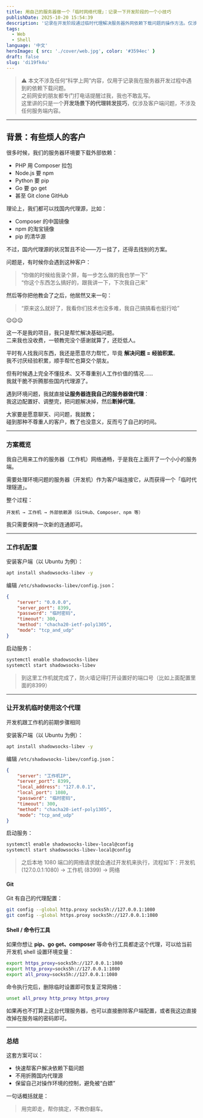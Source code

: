 ```yaml
---
title: 用自己的服务器做一个「临时网络代理」：记录一下开发阶段的一个小技巧
publishDate: 2025-10-20 15:54:39
description: '记录在开发阶段通过临时代理解决服务器外网依赖下载问题的操作方法。仅涉及客户端配置和命令行使用技巧，不涉及科学上网内容'
tags:
  - Web
  - Shell
language: '中文'
heroImage: { src: './cover/web.jpg', color: '#3594ec' }
draft: false
slug: 'di19fk4u'
---
```


> ⚠️ 本文不涉及任何“科学上网”内容，仅用于记录我在服务器开发过程中遇到的依赖下载问题。  
> 之前网安的朋友都专门打电话提醒过我，我也不敢乱写。  
> 这里讲的只是一个**开发场景下的代理转发技巧**，仅涉及客户端问题，不涉及任何服务端内容。

---

## 背景：有些烦人的客户

很多时候，我们的服务器环境要下载外部依赖：

- PHP 用 Composer 拉包
- Node.js 要 npm
- Python 要 pip
- Go 要 go get
- 甚至 Git clone GitHub

理论上，我们都可以找国内代理源，比如：

- Composer 的中国镜像
- npm 的淘宝镜像
- pip 的清华源

不过，国内代理源的状况暂且不论——万一挂了，还得去找别的方案。

问题是，有时候你会遇到这种客户：

> “你做的时候给我录个屏，每一步怎么做的我也学一下”  
> “你这个东西怎么搞好的，跟我讲一下，下次我自己来”

然后等你把他教会了之后，他居然又来一句：

> “原来这么就好了，我看你们技术也没多难，我自己搞搞看也挺行哈”

😑😑😑

这一不是我的项目，我只是帮忙解决基础问题。  
二来我也没收费，一顿教完没个感谢就算了，还贬低人。

平时有人找我问东西，我还是愿意尽力帮忙，毕竟 **解决问题**  **=**  **经验积累**。  
我不讨厌经验积累，顺手帮忙也算交个朋友。

但有时候遇上完全不懂技术、又不尊重别人工作价值的情况……  
我就干脆不折腾那些国内代理源了。

遇到环境问题，我就直接**让服务器连我自己的服务器做代理**：  
我这边配置好、调整完，把问题解决掉，然后**断掉代理**。

大家要是愿意聊天、问问题，我就教；  
碰到那种不尊重人的客户，教了也没意义，反而亏了自己的时间。

---

### 方案概览

我自己用来工作的服务器（工作机）网络通畅，于是我在上面开了一个小小的服务端。

需要处理环境问题的服务器（开发机）作为客户端连接它，从而获得一个「临时代理隧道」。

整个过程：

```
开发机 → 工作机 → 外部依赖源（GitHub、Composer、npm 等）
```

我只需要保持一次新的连通即可。

---

### 工作机配置

安装客户端（以 Ubuntu 为例）：

```bash
apt install shadowsocks-libev -y
```

编辑 `/etc/shadowsocks-libev/config.json`：

```json
{
    "server": "0.0.0.0",
    "server_port": 8399,
    "password": "临时密码",
    "timeout": 300,
    "method": "chacha20-ietf-poly1305",
    "mode": "tcp_and_udp"
}
```

启动服务：

```bash
systemctl enable shadowsocks-libev
systemctl start shadowsocks-libev
```

> 到这里工作机就完成了，防火墙记得打开设置好的端口号（比如上面配置里面的8399）

---

### 让开发机临时使用这个代理

开发机跟工作机的前期步骤相同

安装客户端（以 Ubuntu 为例）：

```bash
apt install shadowsocks-libev -y
```

编辑 `/etc/shadowsocks-libev/config.json`：

```json
{
    "server": "工作机IP",
    "server_port": 8399,
    "local_address": "127.0.0.1",
    "local_port": 1080,
    "password": "临时密码",
    "timeout": 300,
    "method": "chacha20-ietf-poly1305",
    "mode": "tcp_and_udp"
}
```

启动服务：

```bash
systemctl enable shadowsocks-libev-local@config
systemctl start shadowsocks-libev-local@config
```

> 之后本地 1080 端口的网络请求就会通过开发机来执行，流程如下：开发机 (127.0.0.1:1080) → 工作机 (8399) → 网络

#### Git

Git 有自己的代理配置：

```bash
git config --global http.proxy socks5h://127.0.0.1:1080
git config --global https.proxy socks5h://127.0.0.1:1080
```

#### Shell / 命令行工具

如果你想让 **pip、go get、composer** 等命令行工具都走这个代理，可以给当前开发机 shell 设置环境变量：

```bash
export https_proxy=socks5h://127.0.0.1:1080
export http_proxy=socks5h://127.0.0.1:1080
export all_proxy=socks5h://127.0.0.1:1080
```

命令执行完后，删除临时设置即可恢复正常网络：

```bash
unset all_proxy http_proxy https_proxy
```

如果再也不打算上这台代理服务器，也可以直接删除客户端配置，或者我这边直接改掉在服务端的密码即可。

---

### 总结

这套方案可以：

- 快速帮客户解决依赖下载问题
- 不用折腾国内代理源
- 保留自己对操作环境的控制，避免被“白嫖”

一句话概括就是：

> 用完即走，帮你搞定，不教你翻车。
